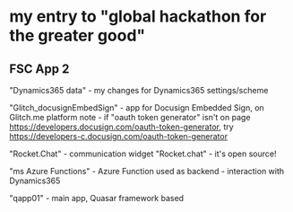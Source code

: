 # my entry to "global hackathon for the greater good"

## FSC App 2

"Dynamics365 data" - my changes for Dynamics365 settings/scheme


"Glitch_docusignEmbedSign" - app for Docusign Embedded Sign, on Glitch.me platform
note - if "oauth token generator" isn't on page https://developers.docusign.com/oauth-token-generator, try https://developers-c.docusign.com/oauth-token-generator

"Rocket.Chat" - communication widget "Rocket.chat" - it's open source!


"ms Azure Functions" - Azure Function used as backend - interaction with Dynamics365


"qapp01" - main app, Quasar framework based
